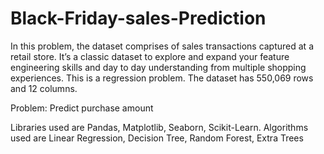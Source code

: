 # Black-Friday-sales-Prediction
In this problem, the dataset comprises of sales transactions captured at a retail store. It’s a classic dataset to explore and expand your feature engineering skills and day to day understanding from multiple shopping experiences. This is a regression problem. The dataset has 550,069 rows and 12 columns.

Problem: Predict purchase amount

Libraries used are Pandas, Matplotlib, Seaborn, Scikit-Learn. Algorithms used are Linear Regression, Decision Tree, Random Forest, Extra Trees
